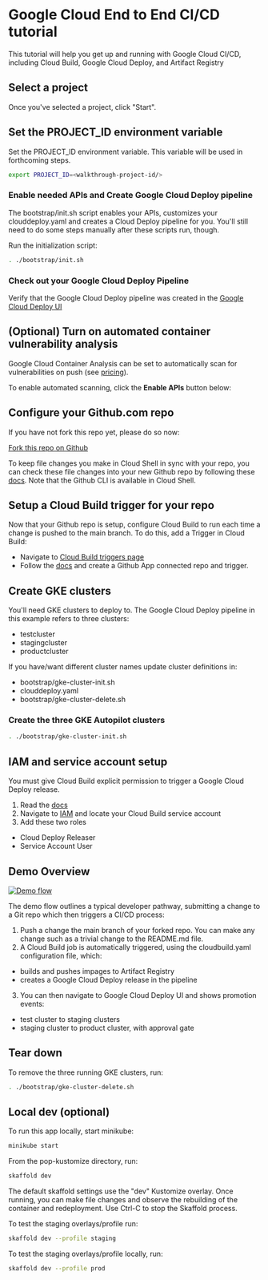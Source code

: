 <walkthrough-metadata>
  <meta name="title" content="Google Cloud CI/CD End-to-End Demo" />
  <meta name="description" content="Guide for helping you get up and running with Google Cloud CI/CD" />
  <meta name="component_id" content="102" />
</walkthrough-metadata>

<walkthrough-disable-features toc></walkthrough-disable-features>

# Google Cloud End to End CI/CD tutorial
This tutorial will help you get up and running with Google Cloud CI/CD, including Cloud Build, Google Cloud Deploy, and Artifact Registry

## Select a project

<walkthrough-project-setup billing="true"></walkthrough-project-setup>

Once you've selected a project, click "Start".

## Set the PROJECT_ID environment variable

Set the PROJECT_ID environment variable. This variable will be used in forthcoming steps.
```bash
export PROJECT_ID=<walkthrough-project-id/>
```

### Enable needed APIs and Create Google Cloud Deploy pipeline
The 
<walkthrough-editor-open-file filePath="bootstrap/init.sh">bootstrap/init.sh</walkthrough-editor-open-file>
script enables your APIs, customizes your 
<walkthrough-editor-open-file filePath="clouddeploy.yaml">
clouddeploy.yaml
</walkthrough-editor-open-file> 
and creates a Cloud Deploy pipeline for you. You'll still need to do some steps manually after these scripts run, though.

Run the initialization script:
```bash
. ./bootstrap/init.sh
```

### Check out your Google Cloud Deploy Pipeline

Verify that the Google Cloud Deploy pipeline was created in the 
[Google Cloud Deploy UI](https://console.cloud.google.com/deploy/delivery-pipelines)

## (Optional) Turn on automated container vulnerability analysis
Google Cloud Container Analysis can be set to automatically scan for vulnerabilities on push (see [pricing](https://cloud.google.com/container-analysis/pricing)). 

To enable automated scanning, click the **Enable APIs** button below:

<walkthrough-enable-apis apis="containerscanning.googleapis.com"></walkthrough-enable-apis>

## Configure your Github.com repo

If you have not fork this repo yet, please do so now:

[Fork this repo on Github](https://github.com/vszal/pop-kustomize/fork)

To keep file changes you make in Cloud Shell in sync with your repo, you can check these file changes into your new Github repo by following these [docs](https://docs.github.com/en/get-started/importing-your-projects-to-github/importing-source-code-to-github/adding-locally-hosted-code-to-github). Note that the Github CLI is available in Cloud Shell.


## Setup a Cloud Build trigger for your repo
Now that your Github repo is setup, configure Cloud Build to run each time a change is pushed to the main branch. To do this, add a Trigger in Cloud Build:
  * Navigate to [Cloud Build triggers page](https://console.cloud.google.com/cloud-build/triggers)
  * Follow the [docs](https://cloud.google.com/build/docs/automating-builds/build-repos-from-github) and create a Github App connected repo and trigger.

## Create GKE clusters
You'll need GKE clusters to deploy to. The Google Cloud Deploy pipeline in this example refers to three clusters:
* testcluster
* stagingcluster
* productcluster

If you have/want different cluster names update cluster definitions in:
* <walkthrough-editor-select-regex filePath="bootstrap/gke-cluster-init.sh" regex="cluster">bootstrap/gke-cluster-init.sh</walkthrough-editor-select-regex>
* <walkthrough-editor-select-regex filePath="clouddeploy.yaml" regex="cluster">clouddeploy.yaml</walkthrough-editor-select-regex>
* <walkthrough-editor-select-regex filePath="bootstrap/gke-cluster-delete.sh" regex="cluster">bootstrap/gke-cluster-delete.sh</walkthrough-editor-select-regex>


### Create the three GKE Autopilot clusters

```bash
. ./bootstrap/gke-cluster-init.sh
```

## IAM and service account setup
You must give Cloud Build explicit permission to trigger a Google Cloud Deploy release.
1. Read the [docs](https://cloud.google.com/deploy/docs/integrating)
2. Navigate to [IAM](https://console.cloud.google.com/iam-admin/iam) and locate your Cloud Build service account
3. Add these two roles
  * Cloud Deploy Releaser
  * Service Account User


## Demo Overview

[![Demo flow](https://user-images.githubusercontent.com/76225123/145627874-86971a34-768b-4fc0-9e96-d7a769961321.png)](https://user-images.githubusercontent.com/76225123/145627874-86971a34-768b-4fc0-9e96-d7a769961321.png)

The demo flow outlines a typical developer pathway, submitting a change to a Git repo which then triggers a CI/CD process:
1. Push a change the main branch of your forked repo. You can make any change such as a trivial change to the README.md file.
2. A Cloud Build job is automatically triggered, using the <walkthrough-editor-open-file filePath="cloudbuild.yaml">
cloudbuild.yaml</walkthrough-editor-open-file>  configuration file, which:
  * builds and pushes impages to Artifact Registry
  * creates a Google Cloud Deploy release in the pipeline
3. You can then navigate to Google Cloud Deploy UI and shows promotion events:
  * test cluster to staging clusters
  * staging cluster to product cluster, with approval gate


## Tear down

To remove the three running GKE clusters, run:
```bash
. ./bootstrap/gke-cluster-delete.sh
```

## Local dev (optional)

To run this app locally, start minikube:
```bash 
minikube start
```

From the pop-kustomize directory, run:
```bash
skaffold dev
```

The default skaffold settings use the "dev" Kustomize overlay. Once running, you can make file changes and observe the rebuilding of the container and redeployment. Use Ctrl-C to stop the Skaffold process.

To test the staging overlays/profile run:
```bash
skaffold dev --profile staging
```

To test the staging overlays/profile locally, run:
```bash
skaffold dev --profile prod
```